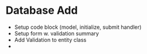 # Database Add

- Setup code block (model, initialize, submit handler)
- Setup form w. validation summary
- Add Validation to entity class
- 